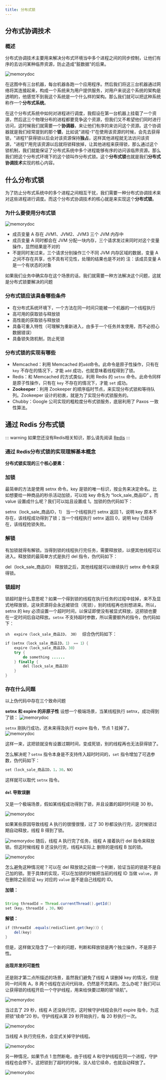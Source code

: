 ```yaml
---
title: 分布式锁
---
```


## 分布式协调技术

### 概述

分布式协调技术主要用来解决分布式环境当中多个进程之间的同步控制，让他们有序的去访问某种临界资源，防止造成"脏数据"的后果。

![memorydoc](/img/microservice/zk1.png)

在这图中有三台机器，每台机器各跑一个应用程序。然后我们将这三台机器通过网络将其连接起来，构成一个系统来为用户提供服务，对用户来说这个系统的架构是透明的，他感觉不到我这个系统是一个什么样的架构。那么我们就可以把这种系统称作一个**分布式系统**。

在这个分布式系统中如何对进程进行调度，我假设在第一台机器上挂载了一个资源，然后这三个物理分布的进程都要竞争这个资源，但我们又不希望他们同时进行访问，这时候我们就需要一个**协调器**，来让他们有序的来访问这个资源。这个协调器就是我们经常提到的那个**锁**，比如说"进程-1"在使用该资源的时候，会先去获得锁，"进程1"获得锁以后会对该资源保持**独占**，这样其他进程就无法访问该资源，"进程1"用完该资源以后就将锁释放掉，让其他进程来获得锁，那么通过这个锁机制，我们就能保证了分布式系统中多个进程能够有序的访问该临界资源。那么我们把这个分布式环境下的这个锁叫作分布式锁。这个**分布式锁**也就是我们**分布式协调技术**实现的核心内容。


## 什么分布式锁
为了防止分布式系统中的多个进程之间相互干扰，我们需要一种分布式协调技术来对这些进程进行调度。而这个分布式协调技术的核心就是来实现这个**分布式锁**。
### 为什么要使用分布式锁
![memorydoc](/img/microservice/zk2.png)


* 成员变量 A 存在 JVM1、JVM2、JVM3 三个 JVM 内存中
* 成员变量 A 同时都会在 JVM 分配一块内存，三个请求发过来同时对这个变量操作，显然结果是不对的
* 不是同时发过来，三个请求分别操作三个不同 JVM 内存区域的数据，变量 A 之间不存在共享，也不具有可见性，处理的结果也是不对的 注：该成员变量 A 是一个有状态的对象

如果我们业务中确实存在这个场景的话，我们就需要一种方法解决这个问题，这就是分布式锁要解决的问题

### 分布式锁应该具备哪些条件
* 在分布式系统环境下，一个方法在同一时间只能被一个机器的一个线程执行
* 高可用的获取锁与释放锁
* 高性能的获取锁与释放锁
* 具备可重入特性（可理解为重新进入，由多于一个任务并发使用，而不必担心数据错误）
* 具备锁失效机制，防止死锁
### 分布式锁的实现有哪些

* Memcached：利用 Memcached 的<code>add</code>命令。此命令是原子性操作，只有在 <code>key</code> 不存在的情况下，才能 <code>add</code> 成功，也就意味着线程得到了锁。
* Redis：和 Memcached 的方式类似，利用 Redis 的 <code>setnx</code> 命令。此命令同样是原子性操作，只有在 <code>key</code> 不存在的情况下，才能 <code>set</code> 成功。
* **Zookeeper**：利用 Zookeeper 的顺序临时节点，来实现分布式锁和等待队列。Zookeeper 设计的初衷，就是为了实现分布式锁服务的。
* Chubby：Google 公司实现的粗粒度分布式锁服务，底层利用了 Paxos 一致性算法。

## 通过 Redis 分布式锁

::: warning
如果您还没有Redis相关知识，那么请先阅读 [Redis](./2_redis)
:::

### 通过 Redis分布式锁的实现理解基本概念

**分布式锁实现的三个核心要素：**
### 加锁
最简单的方法是使用 setnx 命令。key 是锁的唯一标识，按业务来决定命名。比如想要给一种商品的秒杀活动加锁，可以给 key 命名为 “lock_sale_商品ID” 。而 value 设置成什么呢？我们可以姑且设置成 1。加锁的伪代码如下：

setnx（lock_sale_商品ID，1）
当一个线程执行 setnx 返回 1，说明 key 原本不存在，该线程成功得到了锁；当一个线程执行 setnx 返回 0，说明 key 已经存在，该线程抢锁失败。

### 解锁
有加锁就得有解锁。当得到锁的线程执行完任务，需要释放锁，以便其他线程可以进入。释放锁的最简单方式是执行 del 指令，伪代码如下：

del（lock_sale_商品ID）
释放锁之后，其他线程就可以继续执行 setnx 命令来获得锁。

### 锁超时
锁超时是什么意思呢？如果一个得到锁的线程在执行任务的过程中挂掉，来不及显式地释放锁，这块资源将会永远被锁住（死锁），别的线程再也别想进来。所以，setnx 的 key 必须设置一个超时时间，以保证即使没有被显式释放，这把锁也要在一定时间后自动释放。<code>setnx</code> 不支持超时参数，所以需要额外的指令，伪代码如下：

``sh 
expire（lock_sale_商品ID， 30）
``
综合伪代码如下：

```java 
if（setnx（lock_sale_商品ID，1） == 1）{
    expire（lock_sale_商品ID，30）
    try {
        do something ......
    } finally {
        del（lock_sale_商品ID）
    }
}
```
### 存在什么问题
以上伪代码中存在三个致命问题

**setnx 和 expire 的非原子性**
设想一个极端场景，当某线程执行 setnx，成功得到了锁：
![memorydoc](/img/microservice/zk3.png)

<code>setnx</code> 刚执行成功，还未来得及执行 expire 指令，节点 1 挂掉了。
![memorydoc](/img/microservice/zk4.png)

这样一来，这把锁就没有设置过期时间，变成死锁，别的线程再也无法获得锁了。

怎么解决呢？<code>setnx</code> 指令本身是不支持传入超时时间的，<code>set</code> 指令增加了可选参数，伪代码如下：
```java 
set（lock_sale_商品ID，1，30，NX）
```
这样就可以取代 <code>setnx</code> 指令。

#### <code>del</code> 导致误删

又是一个极端场景，假如某线程成功得到了锁，并且设置的超时时间是 30 秒。

![memorydoc](/img/microservice/zk5.png)

如果某些原因导致线程 A 执行的很慢很慢，过了 30 秒都没执行完，这时候锁过期自动释放，线程 B 得到了锁。

![memorydoc](/img/microservice/zk6.png)
随后，线程 A 执行完了任务，线程 A 接着执行 del 指令来释放锁。但这时候线程 B 还没执行完，线程A实际上 删除的是线程 B 加的锁。

![memorydoc](/img/microservice/zk7.png)

怎么避免这种情况呢？可以在 del 释放锁之前做一个判断，验证当前的锁是不是自己加的锁。至于具体的实现，可以在加锁的时候把当前的线程 ID 当做 <code>value</code>，并在删除之前验证 <code>key</code> 对应的 <code>value</code> 是不是自己线程的 ID。

**加锁：**
```java 

String threadId = Thread.currentThread().getId()
set（key，threadId ，30，NX）
```
**解锁：**

```java 
if（threadId .equals(redisClient.get(key))）{
    del(key)
}
```
但是，这样做又隐含了一个新的问题，判断和释放锁是两个独立操作，不是原子性。

#### 出现并发的可能性
还是刚才第二点所描述的场景，虽然我们避免了线程 A 误删掉 key 的情况，但是同一时间有 A，B 两个线程在访问代码块，仍然是不完美的。怎么办呢？我们可以让获得锁的线程开启一个守护线程，用来给快要过期的锁“续航”。

![memorydoc](/img/microservice/zk8.png)

当过去了 29 秒，线程 A 还没执行完，这时候守护线程会执行 expire 指令，为这把锁“续命”20 秒。守护线程从第 29 秒开始执行，每 20 秒执行一次。

![memorydoc](/img/microservice/zk9.png)

当线程 A 执行完任务，会显式关掉守护线程。

![memorydoc](/img/microservice/zk10.png)

另一种情况，如果节点 1 忽然断电，由于线程 A 和守护线程在同一个进程，守护线程也会停下。这把锁到了超时的时候，没人给它续命，也就自动释放了。

![memorydoc](/img/microservice/zk11.png)

